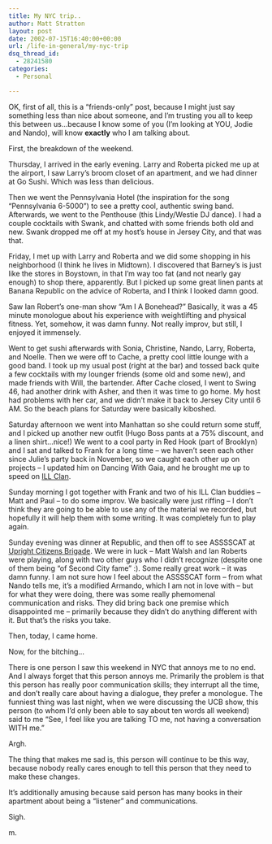 ```yaml
---
title: My NYC trip..
author: Matt Stratton
layout: post
date: 2002-07-15T16:40:00+00:00
url: /life-in-general/my-nyc-trip
dsq_thread_id:
  - 28241580
categories:
  - Personal

---
```

OK, first of all, this is a &#8220;friends-only&#8221; post, because I might just say something less than nice about someone, and I&#8217;m trusting you all to keep this between us&#8230;because I know some of you (I&#8217;m looking at YOU, Jodie and Nando), will know **exactly** who I am talking about.

First, the breakdown of the weekend.

Thursday, I arrived in the early evening. Larry and Roberta picked me up at the airport, I saw Larry&#8217;s broom closet of an apartment, and we had dinner at Go Sushi. Which was less than delicious.

Then we went the Pennsylvania Hotel (the inspiration for the song &#8220;Pennsylvania 6-5000&#8221;) to see a pretty cool, authentic swing band. Afterwards, we went to the Penthouse (this Lindy/Westie DJ dance). I had a couple cocktails with Swank, and chatted with some friends both old and new. Swank dropped me off at my host&#8217;s house in Jersey City, and that was that.

Friday, I met up with Larry and Roberta and we did some shopping in his neighborhood (I think he lives in Midtown). I discovered that Barney&#8217;s is just like the stores in Boystown, in that I&#8217;m way too fat (and not nearly gay enough) to shop there, apparently. But I picked up some great linen pants at Banana Republic on the advice of Roberta, and I think I looked damn good.

Saw Ian Robert&#8217;s one-man show &#8220;Am I A Bonehead?&#8221; Basically, it was a 45 minute monologue about his experience with weightlifting and physical fitness. Yet, somehow, it was damn funny. Not really improv, but still, I enjoyed it immensely.

Went to get sushi afterwards with Sonia, Christine, Nando, Larry, Roberta, and Noelle. Then we were off to Cache, a pretty cool little lounge with a good band. I took up my usual post (right at the bar) and tossed back quite a few cocktails with my lounger friends (some old and some new), and made friends with Will, the bartender. After Cache closed, I went to Swing 46, had another drink with Asher, and then it was time to go home. My host had problems with her car, and we didn&#8217;t make it back to Jersey City until 6 AM. So the beach plans for Saturday were basically kiboshed.

Saturday afternoon we went into Manhattan so she could return some stuff, and I picked up another new outfit (Hugo Boss pants at a 75% discount, and a linen shirt&#8230;nice!) We went to a cool party in Red Hook (part of Brooklyn) and I sat and talked to Frank for a long time &#8211; we haven&#8217;t seen each other since Julie&#8217;s party back in November, so we caught each other up on projects &#8211; I updated him on Dancing With Gaia, and he brought me up to speed on [ILL Clan][1].

Sunday morning I got together with Frank and two of his ILL Clan buddies &#8211; Matt and Paul &#8211; to do some improv. We basically were just riffing &#8211; I don&#8217;t think they are going to be able to use any of the material we recorded, but hopefully it will help them with some writing. It was completely fun to play again.

Sunday evening was dinner at Republic, and then off to see ASSSSCAT at [Upright Citizens Brigade][2]. We were in luck &#8211; Matt Walsh and Ian Roberts were playing, along with two other guys who I didn&#8217;t recognize (despite one of them being &#8220;of Second City fame&#8221; :). Some really great work &#8211; it was damn funny. I am not sure how I feel about the ASSSSCAT form &#8211; from what Nando tells me, it&#8217;s a modified Armando, which I am not in love with &#8211; but for what they were doing, there was some really phemomenal communication and risks. They did bring back one premise which disappointed me &#8211; primarily because they didn&#8217;t do anything different with it. But that&#8217;s the risks you take.

Then, today, I came home.

Now, for the bitching&#8230;

There is one person I saw this weekend in NYC that annoys me to no end. And I always forget that this person annoys me. Primarily the problem is that this person has really poor communication skills; they interrupt all the time, and don&#8217;t really care about having a dialogue, they prefer a monologue. The funniest thing was last night, when we were discussing the UCB show, this person (to whom I&#8217;d only been able to say about ten words all weekend) said to me &#8220;See, I feel like you are talking TO me, not having a conversation WITH me.&#8221;

Argh.

The thing that makes me sad is, this person will continue to be this way, because nobody really cares enough to tell this person that they need to make these changes.

It&#8217;s additionally amusing because said person has many books in their apartment about being a &#8220;listener&#8221; and communications.

Sigh.

m.

 [1]: https://www.illclan.com/
 [2]: https://www.ucbtheater.com
